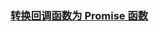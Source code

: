 ### [转换回调函数为 Promise 函数](https://leetcode-cn.com/problems/convert-callback-based-function-to-promise-based-function)

